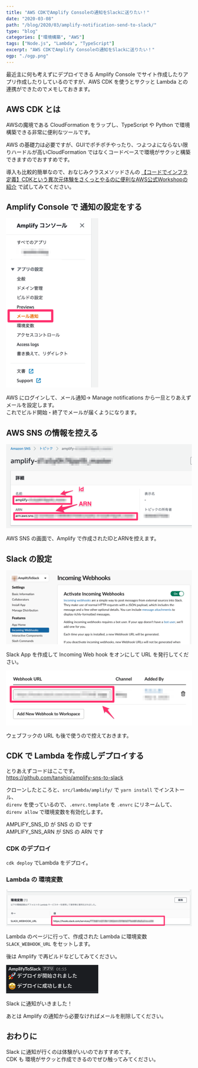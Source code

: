 ```yaml
---
title: "AWS CDKでAmplify Consoleの通知をSlackに送りたい！"
date: "2020-03-08"
path: "/blog/2020/03/amplify-notification-send-to-slack/"
type: "blog"
categories: ["環境構築", "AWS"]
tags: ["Node.js", "Lambda", "TypeScript"]
excerpt: "AWS CDKでAmplify Consoleの通知をSlackに送りたい！"
ogp: "./ogp.png"
---
```


最近主に何も考えずにデプロイできる Amplify Console でサイト作成したりアプリ作成したりしているのですが、AWS CDK を使うとサクッと Lambda との連携ができたのでメモしておきます。

## AWS CDK とは

AWSの魔境である CloudFormation をラップし、TypeScript や Python で環境構築できる非常に便利なツールです。

AWS の基礎力は必要ですが、GUIでポチポチやったり、つよつよにならない限りハードルが高いCloudFormation ではなくコードベースで環境がサクッと構築できますのでおすすめです。

導入も比較的簡単なので、おなじみクラスメソッドさんの [【コードでインフラ定義】CDKという異次元体験をさくっとやるのに便利なAWS公式Workshopの紹介](https://dev.classmethod.jp/cloud/aws/cdk-workshop-typescript/) で試してみてください。

## Amplify Console で 通知の設定をする

<p style="max-width: 250px">
<img src="./mail.png" alt="通知の設定">
</p>

AWS にログインして、メール通知→ Manage notifications から一旦とりあえずメールを設定します。  
これでビルド開始・終了でメールが届くようになります。

## AWS SNS の情報を控える

![snsの設定](sns.png)

AWS SNS の画面で、Amplify で作成されたIDとARNを控えます。

## Slack の設定

![slackの設定](webhooks.png)

Slack App を作成して Incoming Web hook をオンにして URL を発行してください。

![URLのコピー](webhooks2.png)

ウェブフックの URL も後で使うので控えておきます。

## CDK で Lambda を作成しデプロイする

とりあえずコードはここです。  
https://github.com/tanshio/amplify-sns-to-slack

クローンしたところと、`src/lambda/amplify/` で `yarn install` でインストール、  
`direnv` を使っているので、`.envrc.template` を `.envrc` にリネームして、 `direnv allow` で環境変数を有効化します。

AMPLIFY\_SNS\_ID が SNS の ID です  
AMPLIFY\_SNS\_ARN が SNS の ARN です


### CDK のデプロイ

`cdk deploy` でLambda をデプロイ。

### Lambda の 環境変数

![URLのコピー](lambda.png)

Lambda のページに行って、作成された Lambda に環境変数 `SLACK_WEBHOOK_URL` をセットします。

後は Amplify で再ビルドなどしてみてください。

<p style="max-width: 250px">
<img src="./slack.png" alt="Slack の通知">
</p>

Slack に通知がいきました！

あとは Amplify の通知から必要なければメールを削除してください。

## おわりに

Slack に通知が行くのは体験がいいのでおすすめです。  
CDK も 環境がサクッと作成できるのでぜひ触ってみてください。

